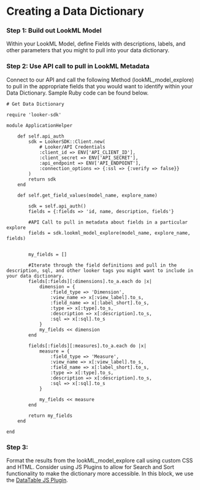 

# Creating a Data Dictionary

### Step 1: Build out LookML Model
Within your LookML Model, define Fields with descriptions, labels, and other parameters that you might to pull into your data dictionary.

### Step 2: Use API call to pull in LookML Metadata
Connect to our API and call the following Method (lookML_model_explore) to pull in the appropriate fields that you would want to identify within your Data Dictionary. 
Sample Ruby code can be found below.

```
# Get Data Dictionary 

require 'looker-sdk'

module ApplicationHelper

	def self.api_auth
		sdk = LookerSDK::Client.new(
			# Looker/API Credentials
			:client_id => ENV['API_CLIENT_ID'],
			:client_secret => ENV['API_SECRET'],
			:api_endpoint => ENV['API_ENDPOINT'],
			:connection_options => {:ssl => {:verify => false}}
		)
		return sdk
	end

	def self.get_field_values(model_name, explore_name)

		sdk = self.api_auth()
		fields = {:fields => 'id, name, description, fields'}

		#API Call to pull in metadata about fields in a particular explore
		fields = sdk.lookml_model_explore(model_name, explore_name, fields)


		my_fields = []

		#Iterate through the field definitions and pull in the description, sql, and other looker tags you might want to include in  your data dictionary. 
		fields[:fields][:dimensions].to_a.each do |x|
			dimension = {
				:field_type => 'Dimension',
				:view_name => x[:view_label].to_s,
				:field_name => x[:label_short].to_s, 
				:type => x[:type].to_s,
				:description => x[:description].to_s,
				:sql => x[:sql].to_s
			}
			my_fields << dimension
		end

		fields[:fields][:measures].to_a.each do |x|
			measure = {
				:field_type => 'Measure',
				:view_name => x[:view_label].to_s,
				:field_name => x[:label_short].to_s, 
				:type => x[:type].to_s,
				:description => x[:description].to_s,
				:sql => x[:sql].to_s
			}

			my_fields << measure
		end

		return my_fields
	end

end

```

### Step 3:

Format the results from the lookML_model_explore call using custom CSS and HTML. Consider using JS Plugins to allow for Search and Sort functionality to make the dictionary more accessible. In this block, we use the [DataTable JS Plugin](https://datatables.net/).
